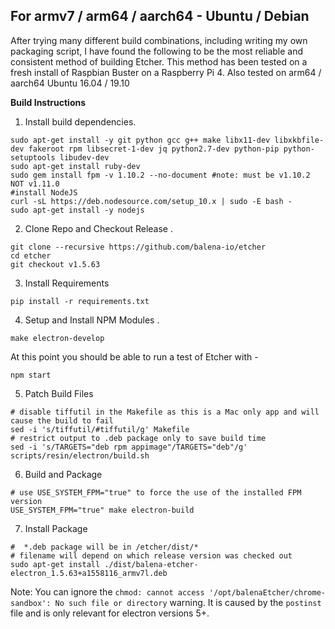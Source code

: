 ## For armv7 / arm64 / aarch64 - Ubuntu / Debian

After trying many different build combinations, including writing my own packaging script, I have found the following to be the most reliable and consistent method of building Etcher. This method has been tested on a fresh install of Raspbian Buster on a Raspberry Pi 4.
Also tested on arm64 / aarch64 Ubuntu 16.04 / 19.10

**Build Instructions**
1. Install build dependencies.  
```
sudo apt-get install -y git python gcc g++ make libx11-dev libxkbfile-dev fakeroot rpm libsecret-1-dev jq python2.7-dev python-pip python-setuptools libudev-dev
sudo apt-get install ruby-dev
sudo gem install fpm -v 1.10.2 --no-document #note: must be v1.10.2 NOT v1.11.0
#install NodeJS
curl -sL https://deb.nodesource.com/setup_10.x | sudo -E bash -
sudo apt-get install -y nodejs
```

2. Clone Repo and Checkout Release . 
```
git clone --recursive https://github.com/balena-io/etcher
cd etcher
git checkout v1.5.63
```

3. Install Requirements  
```
pip install -r requirements.txt
```

4. Setup and Install NPM Modules . 
```
make electron-develop
``` 
At this point you should be able to run a test of Etcher with -
```
npm start
```

5. Patch Build Files 
```
# disable tiffutil in the Makefile as this is a Mac only app and will cause the build to fail
sed -i 's/tiffutil/#tiffutil/g' Makefile 
# restrict output to .deb package only to save build time
sed -i 's/TARGETS="deb rpm appimage"/TARGETS="deb"/g' scripts/resin/electron/build.sh
```

6. Build and Package 
```
# use USE_SYSTEM_FPM="true" to force the use of the installed FPM version
USE_SYSTEM_FPM="true" make electron-build 
```

7. Install Package 
```
#  *.deb package will be in /etcher/dist/*
# filename will depend on which release version was checked out
sudo apt-get install ./dist/balena-etcher-electron_1.5.63+a1558116_armv7l.deb 
```
Note: You can ignore the `chmod: cannot access '/opt/balenaEtcher/chrome-sandbox': No such file or directory` warning. It is caused by the `postinst` file and is only relevant for electron versions 5+.
